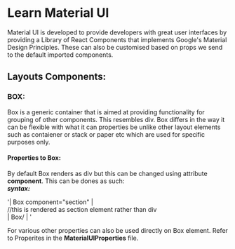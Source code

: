 # Learn Material UI

Material UI is developed to provide developers with great user interfaces by providing a Library of React Components that implements
Google's Material Design Principles. These can also be customised based on props we send to the default imported components.

## Layouts Components:

### BOX:

Box is a generic container that is aimed at providing functionality for grouping of other components. This resembles div. Box differs in the way it can be flexible with what it can properties be unlike other layout elements such as contaiener or stack or paper etc which are used for specific purposes only.

#### Properties to Box:

By default Box renders as div but this can be changed using attribute **component**. This can be dones as such:  
**_syntax:_**

'| Box component="section" |  
//this is rendered as section element rather than div  
| Box/ | '

For various other properties can also be used directly on Box element. Refer to Properites in the **MaterialUIProperties** file.
